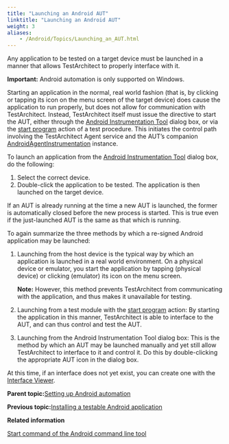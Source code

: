 ```yaml
--- 
title: "Launching an Android AUT"
linktitle: "Launching an Android AUT"
weight: 3
aliases: 
    - /Android/Topics/Launching_an_AUT.html
---
```


Any application to be tested on a target device must be launched in a manner that allows TestArchitect to properly interface with it.

**Important:** Android automation is only supported on Windows.

Starting an application in the normal, real world fashion \(that is, by clicking or tapping its icon on the menu screen of the target device\) does cause the application to run properly, but does not allow for communication with TestArchitect. Instead, TestArchitect itself must issue the directive to start the AUT, either through the [Android Instrumentation Tool](/Android/Topics/Android_Instrumentation_tool.html) dialog box, or via the [start program](/TA_Automation/Topics/bia_start_program.html) action of a test procedure. This initiates the control path involving the TestArchitect Agent service and the AUT’s companion [AndroidAgentInstrumentation](/Android/Topics/Installing_applications_to_a_target_device.html#p_hl4_pjn_5n) instance.

To launch an application from the [Android Instrumentation Tool](/Android/Topics/Android_Instrumentation_tool.html) dialog box, do the following:

1.  Select the correct device.
2.  Double-click the application to be tested. The application is then launched on the target device.

If an AUT is already running at the time a new AUT is launched, the former is automatically closed before the new process is started. This is true even if the just-launched AUT is the same as that which is running.

To again summarize the three methods by which a re-signed Android application may be launched:

1.  Launching from the host device is the typical way by which an application is launched in a real world environment. On a physical device or emulator, you start the application by tapping \(physical device\) or clicking \(emulator\) its icon on the menu screen.

    **Note:** However, this method prevents TestArchitect from communicating with the application, and thus makes it unavailable for testing.

2.  Launching from a test module with the [start program](/TA_Automation/Topics/bia_start_program.html) action: By starting the application in this manner, TestArchitect is able to interface to the AUT, and can thus control and test the AUT.
3.  Launching from the Android Instrumentation Tool dialog box: This is the method by which an AUT may be launched manually and yet still allow TestArchitect to interface to it and control it. Do this by double-clicking the appropriate AUT icon in the dialog box.

At this time, if an interface does not yet exist, you can create one with the [Interface Viewer](/TA_Help/Topics/Interface_def_Viewer.html).

**Parent topic:**[Setting up Android automation](/Android/Topics/Setting_up_Android_automation.html)

**Previous topic:**[Installing a testable Android application](/Android/Topics/Installing_applications.html)

**Related information**  


[Start command of the Android command line tool](/Android/Topics/Android_command_line_tool_start.html)

